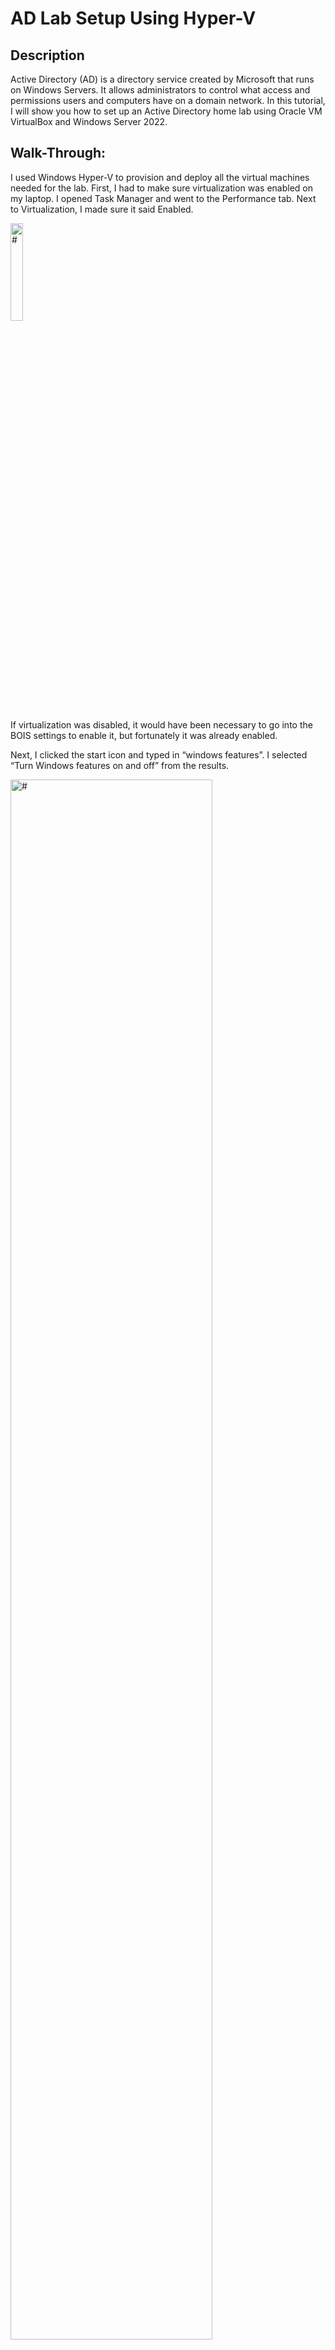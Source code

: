 # AD Lab Setup Using Hyper-V

## Description
Active Directory (AD) is a directory service created by Microsoft that runs on Windows Servers. It allows administrators to control what access and permissions users and computers have on a domain network. In this tutorial, I will show you how to set up an Active Directory home lab using Oracle VM VirtualBox and Windows Server 2022.
<br />

## Walk-Through:
I used Windows Hyper-V to provision and deploy all the virtual machines needed for the lab.
First, I had to make sure virtualization was enabled on my laptop. I opened Task Manager and went to the Performance tab. Next to Virtualization, I made sure it said Enabled. 

<img src="https://github.com/emann615/Active-Directory-Lab/assets/117882385/09c84ac1-a43a-4809-a920-c024137e1324" height="20%" width="20%" alt="#"/>

If virtualization was disabled, it would have been necessary to go into the BOIS settings to enable it, but fortunately it was already enabled.

Next, I clicked the start icon and typed in “windows features”. I selected “Turn Windows features on and off” from the results.

<img src="" height="80%" width="80%" alt="#"/>

In the Windows Feature window I made sure the box next to Hyper-V was checked. 

<img src="" height="80%" width="80%" alt="#"/>

Originally there was no option to enable Hyper-V because my laptop is running on Windows 11 Home Edition, which does not come with Hyper-V included. I followed the steps in the video here to install Hyper-V.

After Hyper-V was installed and enabled, I downloaded Microsoft’s lab environment linked here. Once the lab environment finished downloading, I extracted the files to the Lab folder on my desktop.

<img src="" height="80%" width="80%" alt="#"/>

Before installing the lab environment, I had to open Hyper-V and create a new virtual network switch.

<img src="" height="80%" width="80%" alt="#"/>

After creating the virtual network switch, I opened the folder where I downloaded the lab environment and executed the stetup.exe file to install the virtual machines.

<img src="" height="80%" width="80%" alt="#"/>

Once the installation finished, I could see all the virtual machines were now loaded into Hyper-V.

<img src="" height="80%" width="80%" alt="#"/>
